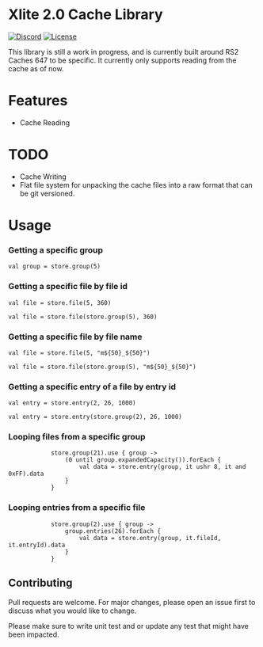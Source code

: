 # Xlite 2.0 Cache Library

[![Discord](https://img.shields.io/discord/212385463418355713?color=%237289DA&logo=Discord&logoColor=%237289DA)](https://discord.gg/3scgBkrfMG)
[![License](https://img.shields.io/github/license/xlite2/xlite)](#)

This library is still a work in progress, and is currently built around RS2 Caches 647 to be specific. 
It currently only supports reading from the cache as of now.

# Features
- Cache Reading

# TODO
- Cache Writing
- Flat file system for unpacking the cache files into a raw format that can be git versioned.

# Usage

### Getting a specific group
```val group = store.group(5)```

### Getting a specific file by file id
```val file = store.file(5, 360)```

```val file = store.file(store.group(5), 360)```

### Getting a specific file by file name
```val file = store.file(5, "m${50}_${50}")```

```val file = store.file(store.group(5), "m${50}_${50}")```

### Getting a specific entry of a file by entry id
```val entry = store.entry(2, 26, 1000)```

```val entry = store.entry(store.group(2), 26, 1000)```

### Looping files from a specific group
```
            store.group(21).use { group ->
                (0 until group.expandedCapacity()).forEach {
                    val data = store.entry(group, it ushr 8, it and 0xFF).data
                }
            }
```

### Looping entries from a specific file
```
            store.group(2).use { group ->
                group.entries(26).forEach {
                    val data = store.entry(group, it.fileId, it.entryId).data
                }
            }
```


## Contributing
Pull requests are welcome. For major changes, please open an issue first to discuss what you would like to change.

Please make sure to write unit test and or update any test that might have been impacted.

